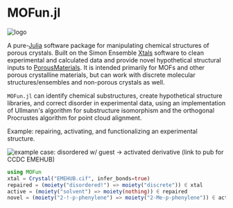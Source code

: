 # MOFun.jl

![logo]()

A pure-[Julia](https://julialang.org/) software package for manipulating chemical
structures of porous crystals.  Built on the Simon Ensemble
[Xtals](https://github.com/SimonEnsemble/Xtals.jl) software to clean experimental
and calculated data and provide novel hypothetical structural inputs to
[PorousMaterials](https://github.com/SimonEnsemble/PorousMaterials.jl).  It is
intended primarily for MOFs and other porous crystalline materials, but can work
with discrete molecular structures/ensembles and non-porous crystals as well.

`MOFun.jl` can identify chemical substructures, create hypothetical structure
libraries, and correct disorder in experimental data, using an implementation
of Ullmann's algorithm for substructure isomorphism and the orthogonal Procrustes
algorithm for point cloud alignment.

Example: repairing, activating, and functionalizing an experimental structure.

![example case: disordered w/ guest -> activated derivative]()
(link to pub for CCDC EMEHUB)

```julia
using MOFun
xtal = Crystal("EMEHUB.cif", infer_bonds=true)
repaired = (moiety("disordered!") => moiety("discrete")) ∈ xtal
active = (moiety("solvent") => moiety(nothing)) ∈ repaired
novel = (moiety("2-!-p-phenylene") => moiety("2-Me-p-phenylene")) ∈ active
```
